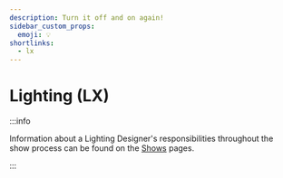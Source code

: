 ```yaml
---
description: Turn it off and on again!
sidebar_custom_props:
  emoji: 💡
shortlinks:
  - lx
---
```


# Lighting (LX)

:::info

Information about a Lighting Designer's responsibilities throughout the show process can be found on the
[Shows](/wiki/warwick-drama/shows) pages.

:::
